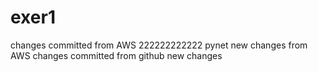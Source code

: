 # exer1
changes committed from AWS 
222222222222
pynet
new changes from AWS
changes committed from github
new changes
